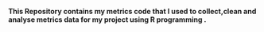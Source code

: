 __This Repository contains my metrics code that I used to collect,clean and analyse metrics data for my project using R programming .__